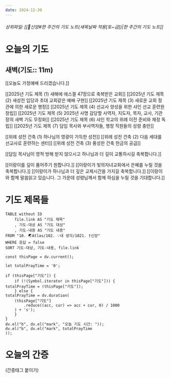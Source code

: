 ```yaml
---
date: 2024-12-30
---
```

###### 상위파일: [[🧭신앙#한 주간의 기도 노트(새목날짜 적용[토~금])|한 주간의 기도 노트]]
# 오늘의 기도
## 새벽(기도:: 11m)
[[오늘도 가정예배 드리겠습니다.]]

[[2025년 기도 제목 (1) 새해에 에스겔 47장으로 축복받은 교회]]
[[2025년 기도 제목 (2) 새성전 입당과 초대 교회같은 예배 구현]]
[[2025년 기도 제목 (3) 새로운 교회 정관에 의한 새로운 행정]]
[[2025년 기도 제목 (4) 선교사 양성을 위한 샤인 선교 훈련원 창립]]
[[2025년 기도 제목 (5) 2025년 사명 감당할 사역자, 지도자, 목자, 교사, 기관장의 새벽 기도 무장화]]
[[2025년 기도 제목 (6) 샤인 학교의 위례 이전 준비와 재정 독립]]
[[2025년 기도 제목 (7) 담임 목사와 부사역자들, 행정 직원들의 성령 충만]]

[[위례 성전 건축 (1) 하나님의 영광이 가득한 성전]]
[[위례 성전 건축 (2) 다음 세대를 선교사로 훈련하는 센터]]
[[위례 성전 건축 (3) 풍성한 건축 헌금의 공급]]

[[담임 목사님이 영적 방해 받지 않으시고 하나님과 더 깊이 교통하시길 축복합니다.]]

[[이랑이를 깊이 품어주기 원합니다.]]
[[이랑이가 빛의자녀교회에서 은혜를 누릴 것을 축복합니다.]]
[[이랑이가 하나님과 더 깊은 교제시간을 가지길 축복합니다.]]
[[이랑이와 함께 말씀읽고 있습니다. 그 가운데 성령님께서 함께 하심을 누릴 것을 기대합니다.]]



# 기도 제목들
```dataview
TABLE without ID
	file.link AS "기도 제목"
	, 기도-대상 AS "기도 대상"
	, 기도-내용 AS "기도 내용"
FROM "10. 🌏Atlas/102. 💡내 생각/1021. †신앙"
WHERE 응답 = false
SORT 기도-대상, 기도-내용, file.link
```

```dataviewjs
const thisPage = dv.current();

let totalPrayTime = '0';

if (thisPage["기도"]) {
	if (!(Symbol.iterator in thisPage["기도"])) {
totalPrayTime = (thisPage["기도"]);
	} else {
totalPrayTime = dv.duration(
	(thisPage["기도"]
		.reduce((acc, cur) => acc + cur, 0) / 1000
	) + 's');
	}
}
dv.el("b", dv.el("mark", "오늘 기도 시간: "));
dv.el("b", dv.el("mark", totalPrayTime
));
```




# 오늘의 간증
(간증태그 붙이기)